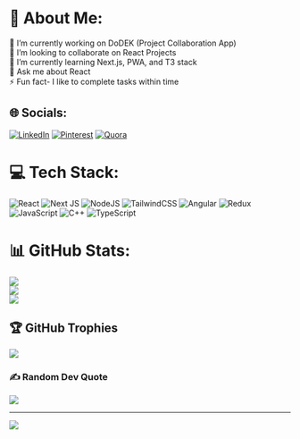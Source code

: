 # 💫 About Me:
🔭 I’m currently working on DoDEK (Project Collaboration App)<br>👯 I’m looking to collaborate on React Projects<br>🌱 I’m currently learning Next.js, PWA,  and T3 stack<br>💬 Ask me about React<br>⚡ Fun fact- I like to complete tasks within time


## 🌐 Socials:
[![LinkedIn](https://img.shields.io/badge/LinkedIn-%230077B5.svg?logo=linkedin&logoColor=white)](https://linkedin.com/in/https://www.linkedin.com/in/rajat-choudhary-mzn/) [![Pinterest](https://img.shields.io/badge/Pinterest-%23E60023.svg?logo=Pinterest&logoColor=white)](https://pinterest.com/https://in.pinterest.com/RajatChoudhary62/) [![Quora](https://img.shields.io/badge/Quora-%23B92B27.svg?logo=Quora&logoColor=white)](https://quora.com/profile/https://www.quora.com/profile/Rajat-Choudhary-358) 

# 💻 Tech Stack:
![React](https://img.shields.io/badge/react-%2320232a.svg?style=for-the-badge&logo=react&logoColor=%2361DAFB) ![Next JS](https://img.shields.io/badge/Next-black?style=for-the-badge&logo=next.js&logoColor=white) ![NodeJS](https://img.shields.io/badge/node.js-6DA55F?style=for-the-badge&logo=node.js&logoColor=white) ![TailwindCSS](https://img.shields.io/badge/tailwindcss-%2338B2AC.svg?style=for-the-badge&logo=tailwind-css&logoColor=white) ![Angular](https://img.shields.io/badge/angular-%23DD0031.svg?style=for-the-badge&logo=angular&logoColor=white) ![Redux](https://img.shields.io/badge/redux-%23593d88.svg?style=for-the-badge&logo=redux&logoColor=white) ![JavaScript](https://img.shields.io/badge/javascript-%23323330.svg?style=for-the-badge&logo=javascript&logoColor=%23F7DF1E) ![C++](https://img.shields.io/badge/c++-%2300599C.svg?style=for-the-badge&logo=c%2B%2B&logoColor=white) ![TypeScript](https://img.shields.io/badge/typescript-%23007ACC.svg?style=for-the-badge&logo=typescript&logoColor=white)
# 📊 GitHub Stats:
![](https://github-readme-stats.vercel.app/api?username=rajat62&theme=radical&hide_border=false&include_all_commits=false&count_private=false)<br/>
![](https://github-readme-streak-stats.herokuapp.com/?user=rajat62&theme=radical&hide_border=false)<br/>
![](https://github-readme-stats.vercel.app/api/top-langs/?username=rajat62&theme=radical&hide_border=false&include_all_commits=false&count_private=false&layout=compact)

## 🏆 GitHub Trophies
![](https://github-profile-trophy.vercel.app/?username=rajat62&theme=radical&no-frame=false&no-bg=true&margin-w=4)

### ✍️ Random Dev Quote
![](https://quotes-github-readme.vercel.app/api?type=horizontal&theme=radical)

---
[![](https://visitcount.itsvg.in/api?id=rajat62&icon=0&color=0)](https://visitcount.itsvg.in)

<!-- Proudly created with GPRM ( https://gprm.itsvg.in ) -->

